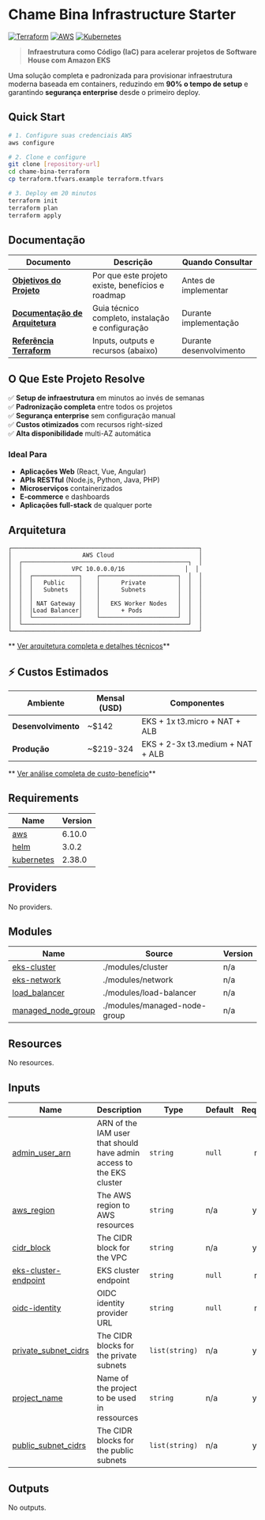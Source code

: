 # Chame Bina Infrastructure Starter

[![Terraform](https://img.shields.io/badge/Terraform-v1.5+-623CE4?logo=terraform&logoColor=white)](https://www.terraform.io/)
[![AWS](https://img.shields.io/badge/AWS-EKS-FF9900?logo=amazon-aws&logoColor=white)](https://aws.amazon.com/eks/)
[![Kubernetes](https://img.shields.io/badge/Kubernetes-v1.33+-326CE5?logo=kubernetes&logoColor=white)](https://kubernetes.io/)

> **Infraestrutura como Código (IaC) para acelerar projetos de Software House com Amazon EKS**

Uma solução completa e padronizada para provisionar infraestrutura moderna baseada em containers, reduzindo em **90% o tempo de setup** e garantindo **segurança enterprise** desde o primeiro deploy.

## Quick Start

```bash
# 1. Configure suas credenciais AWS
aws configure

# 2. Clone e configure
git clone [repository-url]
cd chame-bina-terraform
cp terraform.tfvars.example terraform.tfvars

# 3. Deploy em 20 minutos
terraform init
terraform plan
terraform apply
```

## Documentação

| Documento | Descrição | Quando Consultar |
|-----------|-----------|------------------|
| **[Objetivos do Projeto](PROJECT_OBJECTIVE.md)** | Por que este projeto existe, benefícios e roadmap | Antes de implementar |
| **[Documentação de Arquitetura](ARCHITECTURE.md)** | Guia técnico completo, instalação e configuração | Durante implementação |
| **[Referência Terraform](#-referência-terraform)** | Inputs, outputs e recursos (abaixo) | Durante desenvolvimento |

## O Que Este Projeto Resolve

✅ **Setup de infraestrutura** em minutos ao invés de semanas  
✅ **Padronização completa** entre todos os projetos  
✅ **Segurança enterprise** sem configuração manual  
✅ **Custos otimizados** com recursos right-sized  
✅ **Alta disponibilidade** multi-AZ automática  

### Ideal Para

- **Aplicações Web** (React, Vue, Angular)
- **APIs RESTful** (Node.js, Python, Java, PHP)
- **Microserviços** containerizados
- **E-commerce** e dashboards
- **Aplicações full-stack** de qualquer porte

## Arquitetura

```
┌─────────────────────────────────────────────────────┐
│                    AWS Cloud                        │
│  ┌───────────────────────────────────────────────┐  │
│  │              VPC 10.0.0.0/16                 │  │
│  │  ┌─────────────┐    ┌──────────────────────┐  │  │
│  │  │   Public    │    │      Private         │  │  │
│  │  │   Subnets   │    │      Subnets         │  │  │
│  │  │             │    │                      │  │  │
│  │  │ NAT Gateway │    │   EKS Worker Nodes   │  │  │
│  │  │Load Balancer│    │      + Pods          │  │  │
│  │  └─────────────┘    └──────────────────────┘  │  │
│  └───────────────────────────────────────────────┘  │
└─────────────────────────────────────────────────────┘
```

** [Ver arquitetura completa e detalhes técnicos](ARCHITECTURE.md)**

## ⚡ Custos Estimados

| Ambiente | Mensal (USD) | Componentes |
|----------|-------------|-------------|
| **Desenvolvimento** | ~$142 | EKS + 1x t3.micro + NAT + ALB |
| **Produção** | ~$219-324 | EKS + 2-3x t3.medium + NAT + ALB |

** [Ver análise completa de custo-benefício](PROJECT_OBJECTIVE.md#análise-de-custo-benefício)**

<!-- BEGIN_TF_DOCS -->
## Requirements

| Name | Version |
|------|---------|
| <a name="requirement_aws"></a> [aws](#requirement\_aws) | 6.10.0 |
| <a name="requirement_helm"></a> [helm](#requirement\_helm) | 3.0.2 |
| <a name="requirement_kubernetes"></a> [kubernetes](#requirement\_kubernetes) | 2.38.0 |

## Providers

No providers.

## Modules

| Name | Source | Version |
|------|--------|---------|
| <a name="module_eks-cluster"></a> [eks-cluster](#module\_eks-cluster) | ./modules/cluster | n/a |
| <a name="module_eks-network"></a> [eks-network](#module\_eks-network) | ./modules/network | n/a |
| <a name="module_load_balancer"></a> [load\_balancer](#module\_load\_balancer) | ./modules/load-balancer | n/a |
| <a name="module_managed_node_group"></a> [managed\_node\_group](#module\_managed\_node\_group) | ./modules/managed-node-group | n/a |

## Resources

No resources.

## Inputs

| Name | Description | Type | Default | Required |
|------|-------------|------|---------|:--------:|
| <a name="input_admin_user_arn"></a> [admin\_user\_arn](#input\_admin\_user\_arn) | ARN of the IAM user that should have admin access to the EKS cluster | `string` | `null` | no |
| <a name="input_aws_region"></a> [aws\_region](#input\_aws\_region) | The AWS region to AWS resources | `string` | n/a | yes |
| <a name="input_cidr_block"></a> [cidr\_block](#input\_cidr\_block) | The CIDR block for the VPC | `string` | n/a | yes |
| <a name="input_eks-cluster-endpoint"></a> [eks-cluster-endpoint](#input\_eks-cluster-endpoint) | EKS cluster endpoint | `string` | `null` | no |
| <a name="input_oidc-identity"></a> [oidc-identity](#input\_oidc-identity) | OIDC identity provider URL | `string` | `null` | no |
| <a name="input_private_subnet_cidrs"></a> [private\_subnet\_cidrs](#input\_private\_subnet\_cidrs) | The CIDR blocks for the private subnets | `list(string)` | n/a | yes |
| <a name="input_project_name"></a> [project\_name](#input\_project\_name) | Name of the project to be used in ressources | `string` | n/a | yes |
| <a name="input_public_subnet_cidrs"></a> [public\_subnet\_cidrs](#input\_public\_subnet\_cidrs) | The CIDR blocks for the public subnets | `list(string)` | n/a | yes |

## Outputs

No outputs.
<!-- END_TF_DOCS -->